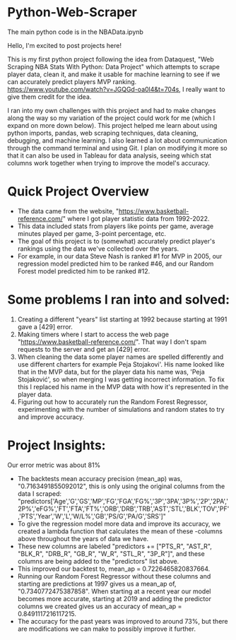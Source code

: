 # Python-Web-Scraper

The main python code is in the NBAData.ipynb

Hello, I'm excited to post projects here!

This is my first python project following the idea from Dataquest, "Web Scraping NBA Stats With Python: Data Project" which attempts to scrape player data, clean it, and make it usable for machine learning to see if we can accurately predict players MVP ranking. https://www.youtube.com/watch?v=JGQGd-oa0l4&t=704s, I really want to give them credit for the idea.

I ran into my own challenges with this project and had to make changes along the way so my variation of the project could work for me (which I expand on more down below). This project helped me learn about using python imports, pandas, web scraping techniques, data cleaning, debugging, and machine learning. I also learned a lot about communication through the command terminal and using Git. I plan on modifying it more so that it can also be used in Tableau for data analysis, seeing which stat columns work together when trying to improve the model's accuracy.


# Quick Project Overview

- The data came from the website, "https://www.basketball-reference.com/" where I got player statistic data from 1992-2022.
- This data included stats from players like points per game, average minutes played per game, 3-point percentage, etc.
- The goal of this project is to (somewhat) accurately predict player's rankings using the data we've collected over the years.
- For example, in our data Steve Nash is ranked #1 for MVP in 2005, our regression model predicted him to be ranked #46, and our Random Forest model predicted him to be ranked #12. 

# Some problems I ran into and solved:
1. Creating a different "years" list starting at 1992 because starting at 1991 gave a [429] error.
2. Making timers where I start to access the web page "https://www.basketball-reference.com/". That way I don't spam requests to the server and get an [429] error.
3. When cleaning the data some player names are spelled differently and use different charters for example Peja Stojakovi'. His name looked like that in the MVP data, but for the player data his name was, 'Peja Stojaković', so when merging I was getting incorrect information. To fix this I replaced his name in the MVP data with how it's represented in the player data.
4. Figuring out how to accurately run the Random Forest Regressor, experimenting with the number of simulations and random states to try and improve accuracy. 

# Project Insights:

 Our error metric was about 81%
- The backtests mean accuracy precision (mean_ap) was, "0.7163491855092012", this is only using the original columns from the data I scraped: "predictors['Age','G','GS','MP','FG','FGA','FG%','3P','3PA','3P%','2P','2PA','2P%','eFG%','FT','FTA','FT%','ORB','DRB','TRB','AST','STL','BLK','TOV','PF','PTS','Year','W','L','W/L%','GB','PS/G','PA/G','SRS']"
- To give the regression model more data and improve its accuracy, we created a lambda function that calculates the mean of these -columns above throughout the years of data we have.
- These new columns are labeled "predictors += ["PTS_R", "AST_R", "BLK_R", "DRB_R", "GB_R", "W_R", "STL_R", "3P_R"]", and these columns are being added to the "predictors" list above.
- This improved our backtest to, mean_ap = 0.7226465820837664.
- Running our Random Forest Regressor without these columns and starting are predictions at 1997 gives us a mean_ap of, "0.7340772475387858". When starting at a recent year our model becomes more accurate, starting at 2019 and adding the predictor columns we created gives us an accuracy of mean_ap = 0.8491117216117215.
- The accuracy for the past years was improved to around 73%, but there are modifications we can make to possibly improve it further. 

